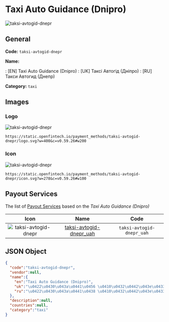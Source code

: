 
# Taxi Auto Guidance (Dnipro) 
![taksi-avtogid-dnepr](https://static.openfintech.io/payment_methods/taksi-avtogid-dnepr/logo.svg?w=400&c=v0.59.26#w200)  

## General 
**Code:** `taksi-avtogid-dnepr` 
 
**Name:** 
 
:	[EN] Taxi Auto Guidance (Dnipro) 
:	[UK] Таксі Автогід (Дніпро) 
:	[RU] Такси Автогид (Днепр) 
 
**Category:** `taxi` 
 

## Images 

### Logo 
![taksi-avtogid-dnepr](https://static.openfintech.io/payment_methods/taksi-avtogid-dnepr/logo.svg?w=400&c=v0.59.26#w200)  

```
https://static.openfintech.io/payment_methods/taksi-avtogid-dnepr/logo.svg?w=400&c=v0.59.26#w200
```  

### Icon 
![taksi-avtogid-dnepr](https://static.openfintech.io/payment_methods/taksi-avtogid-dnepr/icon.svg?w=278&c=v0.59.26#w100)  

```
https://static.openfintech.io/payment_methods/taksi-avtogid-dnepr/icon.svg?w=278&c=v0.59.26#w100
```  

## Payout Services 
 
The list of [Payout Services](/payout-services/) based on the _Taxi Auto Guidance (Dnipro)_ 

|Icon|Name|Code| 
|:---:|:---:|:---:| 
|![taksi-avtogid-dnepr](https://static.openfintech.io/payout_methods/taksi-avtogid-dnepr/icon.svg?w=278&c=v0.59.26#w40) |[taksi-avtogid-dnepr_uah](/payout-services/taksi-avtogid-dnepr_uah/)|`taksi-avtogid-dnepr_uah`| 
 

## JSON Object 

```json
{
  "code":"taksi-avtogid-dnepr",
  "vendor":null,
  "name":{
    "en":"Taxi Auto Guidance (Dnipro)",
    "uk":"\u0422\u0430\u043a\u0441\u0456 \u0410\u0432\u0442\u043e\u0433\u0456\u0434 (\u0414\u043d\u0456\u043f\u0440\u043e)",
    "ru":"\u0422\u0430\u043a\u0441\u0438 \u0410\u0432\u0442\u043e\u0433\u0438\u0434 (\u0414\u043d\u0435\u043f\u0440)"
  },
  "description":null,
  "countries":null,
  "category":"taxi"
}
```  
